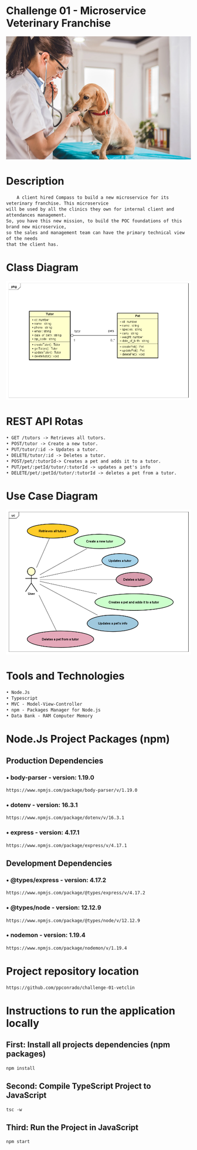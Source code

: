 # Challenge 01 - Microservice Veterinary Franchise

![ppconrado github img](https://raw.githubusercontent.com/ppconrado/bds-assets/master/img/vetclin.png)

# Description

```
    A client hired Compass to build a new microservice for its veterinary franchise. This microservice
will be used by all the clinics they own for internal client and attendances management.
So, you have this new mission, to build the POC foundations of this brand new microservice,
so the sales and management team can have the primary technical view of the needs
that the client has.
```

# Class Diagram

![ppconrado github img](https://raw.githubusercontent.com/ppconrado/bds-assets/master/img/vetclin-class-diagram.png)

# REST API Rotas

```
• GET /tutors -> Retrieves all tutors.
• POST/tutor -> Create a new tutor.
• PUT/tutor/:id -> Updates a tutor.
• DELETE/tutor/:id -> Deletes a tutor.
• POST/pet/:tutorId-> Creates a pet and adds it to a tutor.
• PUT/pet/:petId/tutor/:tutorId -> updates a pet's info
• DELETE/pet/:petId/tutor/:tutorId -> deletes a pet from a tutor.
```

# Use Case Diagram

![ppconrado github img](https://raw.githubusercontent.com/ppconrado/bds-assets/master/img/vetclin-use-case-diagram.png)

# Tools and Technologies

```
• Node.Js
• Typescript
• MVC - Model-View-Controller
• npm - Packages Manager for Node.js
• Data Bank - RAM Computer Memory
```

# Node.Js Project Packages (npm)

## Production Dependencies

### • body-parser - version: 1.19.0

```
https://www.npmjs.com/package/body-parser/v/1.19.0
```

### • dotenv - version: 16.3.1

```
https://www.npmjs.com/package/dotenv/v/16.3.1
```

### • express - version: 4.17.1

```
https://www.npmjs.com/package/express/v/4.17.1
```

## Development Dependencies

### • @types/express - version: 4.17.2

```
https://www.npmjs.com/package/@types/express/v/4.17.2
```

### • @types/node - version: 12.12.9

```
https://www.npmjs.com/package/@types/node/v/12.12.9
```

### • nodemon - version: 1.19.4

```
https://www.npmjs.com/package/nodemon/v/1.19.4
```

# Project repository location

```
https://github.com/ppconrado/challenge-01-vetclin
```

# Instructions to run the application locally

## First: Install all projects dependencies (npm packages)

```
npm install
```

## Second: Compile TypeScript Project to JavaScript

```
tsc -w
```

## Third: Run the Project in JavaScript

```
npm start
```
